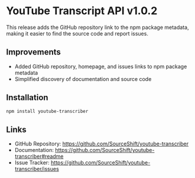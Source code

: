 # YouTube Transcript API v1.0.2

This release adds the GitHub repository link to the npm package metadata, making it easier to find the source code and report issues.

## Improvements
- Added GitHub repository, homepage, and issues links to npm package metadata
- Simplified discovery of documentation and source code

## Installation
```bash
npm install youtube-transcriber
```

## Links
- GitHub Repository: https://github.com/SourceShift/youtube-transcriber
- Documentation: https://github.com/SourceShift/youtube-transcriber#readme
- Issue Tracker: https://github.com/SourceShift/youtube-transcriber/issues 